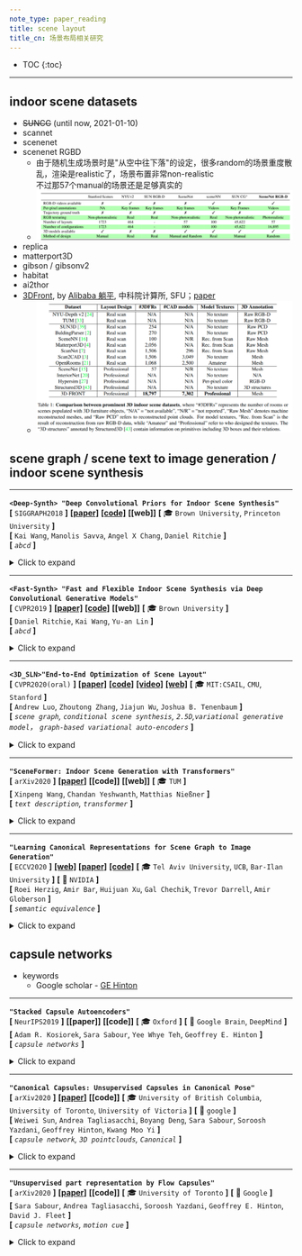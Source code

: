 ```yaml
---
note_type: paper_reading
title: scene layout
title_cn: 场景布局相关研究
---
```


* TOC
{:toc}

---

## indoor scene datasets
 - ~~SUNCG~~ (until now, 2021-01-10)
 - scannet
 - scenenet
- scenenet RGBD
    - 由于随机生成场景时是"从空中往下落"的设定，很多random的场景重度散乱，渲染是realistic了，场景布置非常non-realistic<br>不过那57个manual的场景还是足够真实的
    - ![SceneNetRGBD_table](media/SceneNetRGBD_table.png)
 - replica
 - matterport3D
 - gibson / gibsonv2
 - habitat
 - ai2thor
 - [3DFront](https://tianchi.aliyun.com/specials/promotion/alibaba-3d-scene-dataset), by [Alibaba 躺平](https://www.tangping.com/), 中科院计算所, SFU；[paper](https://arxiv.org/pdf/2011.09127.pdf)
     - ![image-20210110184524771](media/image-20210110184524771.png)

## scene graph / scene text to image generation / indoor scene synthesis


---

**`<Deep-Synth> "Deep Convolutional Priors for Indoor Scene Synthesis"`**  
**[** `SIGGRAPH2018` **]** **[[paper]](https://kwang-ether.github.io/pdf/deepsynth.pdf)** **[[code]](https://github.com/brownvc/deep-synth)** **[[web]]** **[** :mortar_board: `Brown University`, `Princeton University` **]**  
**[**  `Kai Wang`, `Manolis Savva`, `Angel X Chang`, `Daniel Ritchie`  **]**  
**[** _`abcd`_ **]**  

<details markdown="1">
  <summary markdown="0">Click to expand</summary>

- **Motivation**

</details>

---

**`<Fast-Synth> "Fast and Flexible Indoor Scene Synthesis via Deep Convolutional Generative Models"`**  
**[** `CVPR2019` **]** **[[paper]](https://arxiv.org/pdf/1811.12463)** **[[code]](https://github.com/brownvc/fast-synth)** **[[web]]** **[** :mortar_board: `Brown University` **]**   
**[**  `Daniel Ritchie`, `Kai Wang`, `Yu-an Lin`  **]**  
**[** _`abcd`_ **]**  

<details markdown="1">
  <summary markdown="0">Click to expand</summary>

- **Motivation**

</details>

---

**`<3D_SLN>"End-to-End Optimization of Scene Layout"`**  
**[** `CVPR2020(oral)` **]** **[[paper]](https://arxiv.org/pdf/2007.11744.pdf)** **[[code]](https://github.com/aluo-x/3D_SLN)** **[[video]](https://www.youtube.com/watch?v=1GQ8IkI6ZJM)** **[[web]](http://3dsln.csail.mit.edu/)** **[** :mortar_board: `MIT:CSAIL`, `CMU`, `Stanford` **]**   
**[**  `Andrew Luo`, `Zhoutong Zhang`, `Jiajun Wu`, `Joshua B. Tenenbaum`  **]**  
**[** _`scene graph`, `conditional scene synthesis`, `2.5D`,`variational generative model`， `graph-based variational auto-encoders`_ **]**  

<details markdown="1">
  <summary markdown="0">Click to expand</summary>

| ![image-20201028170115727](media/image-20201028170115727.png) |
| ------------------------------------------------------------ |
| scene generation + refinement                                |


- **Motivation**
  - Traditional scene graph based image generation (e.g. *[CVPR2018] sg2im*)
    - 在image space中建模物体关系(而不是scene space)
    - 没有显式的3D物体概念（只有像素）
  - Layout Generation (e.g. *<Deep-Synth> [SIGGRAPH2018] Deep Convolutional Priors for Indoor Scene Synthesis*)
    - no spatial-conditioning
    - auto-regressive 自回归 (slow)
      - [x] Q: what?<br>A: 第n+1个物体的属性depend on 前n个物体的属性；序列化的结构
  - 核心issues
    - scene space下的3D关系
    - 解耦的布局、形状、图像构成
    - 基于2.5D+语义目标的object locations的refinement
      - [x] Q: what? <br>A: 朝着一个target 图片/语义分割图 来用auto-decoder的形式 优化出layout
- **主要贡献**
  - 3D-SLN model 可以从一个scene graph生成 **diverse and accurate** scene layouts 
  - 3D scene layouts 可以用 2.5D+语义信息 finetune
  - 应用展示：scene graph based layout synthesis + exemplar based image synthesis
- **数据集/数据特征/数据定义**
  - 物体3D model 是直接从SUNCG数据集中 retrive的；选择类别内最相似的bbox
  - scene graph定义：==与我们类似==
    - scene graph `y`由一组triplets构成，$$(o_i, p, o_j)$$
    - $$o_i$$代表第i-th物体的type(索引embedding) + attributes(索引embedding), $$p$$代表空间关系(索引embedding)
  - 本文中layout的数据结构/物理含义：
    - each element $$y_i$$ in layout $$y$$ 定义是一个 7-tuple，代表物体的bbox和竖直轴旋转：$$y_i=(\min_{X_i}, \min_{Y_i}, \min_{Z_i}, \max_{X_i}, \max_{Y_i}, \max_{Z_i}, \omega_i )$$
  - 本文中latent space的定义：
    - [box_emdding, angle_ambedding] (因为是VAE，所以还分了mean, var)
- **主要组件**
  - conditional (on scene graph) layout synthesizer
    - 产生的而是3D scene layout；<br>每个物体都有3D bbox + 竖直轴旋转
    - 把传统2D scene graph数据增强为3D scene graph，把每个物体关系编码到三维空间
    - **<u>虽然是一个encoder-decoder结构，但是generate过程其实就用不到encoder了，decoder才是关键</u>**
  - 集成了一个differentiable renderer来只用scene的2D投影来refine 最终的layout
    - 给定一张semantics map和depth map，可微分渲染器来 **optimize over** the synthesized layout去 **拟合** 给定的输入，通过 **<u>analysis-by-synthesis</u>** fashion
    - 其实就是一个auto-decoder结构，通过整个可微分通路，把sample出的layout latent反向传播最优化更新（文中称之为"refinement"/"fine tune"/"generate a layout toward a target layout"）
- **layout generator的网络架构**

| ![image-20201028170249809](media/image-20201028170249809.png) |
| ------------------------------------------------------------ |
| **<u>测试</u>** 时，scene graph + 从一个learned distribution 采样latent code => generate scene layout <br>**<u>训练</u>** 时，input scene graph + GT layout 先通过encoder提取出其layout latent  (学出一个distribution)，然后用提取出的layout latent + input scene graph 生成predicted layout |


- **encoder**

```mermaid
graph LR
	subgraph scene_graph[input scene graph]
	relationships["relationships<br>(索引)"]
	obj_type["object types<br>(索引，per-object)"]
	obj_attr["object attributes<br>(索引，per-object)"]
	end
	subgraph encoder
	obj_vecs
	angle_vecs
	pred_vecs
	boxes_vecs
	new_obj_vecs[object vector after GCN]
	GCN((GCN))
	obj_vecs --> obj_vecs2
	boxes_vecs --> obj_vecs2
	angle_vecs --> obj_vecs2
	obj_vecs2 --> GCN
	pred_vecs --> GCN
	GCN --> new_obj_vecs
	new_obj_vecs -- box_mean_var --> bbox_latent
	new_obj_vecs -- angle_mean_var --> angle_latent
	end
	subgraph gt_layout["ground truth layout<br>(per-object)"]
	bbox_gt["min_x<br>min_y<br>min_z<br>max_x<br>max_y<br>max_z"]
	angles_gt["angle"]
	end
	obj_type -- nn.Embedding --> obj_vecs
	obj_attr -- nn.Embedding --> obj_vecs
	relationships -- nn.Embedding --> pred_vecs
	angles_gt -- nn.Embedding --> angle_vecs
	bbox_gt -- nn.Linear --> boxes_vecs
	z["z [mean, var]<br>(per-object)"]
	bbox_latent --> z
	angle_latent --> z
```

 - **decoder**
    - 注意：sample到的z拼接到obj_vecs有两种可选方式
       - 可以先把z拼接到GCN之前的object vectors，然后GCN
       - 也可以先GCN然后再把z拼接到GCN之后的object vectors

```mermaid
graph LR
	subgraph scene_graph[input scene graph]
	obj_type["object types (索引, per-object)"]
	obj_attr["object attributes (索引, per-object)"]
	relationships["relationships (索引)"]
	end
	subgraph layout_latent[layout latent code]
	bbox_emb["bbox embedding<br>48维隐向量<br>(per-object)"]
	angle_emb["rotation embedding<br>16维隐向量<br>(per-object)"]
    z["z [mean, var]<br>(per-object)"]
    bbox_emb --> z
    angle_emb --> z
	end
	subgraph decoder
	edge_emb[edge vector]
	GCN(("GCN"))
	obj_vecs[object vector]
	new_obj_vecs[object vectors after GCN]
	edge_emb --> GCN
	obj_vecs --> GCN
	GCN --> new_obj_vecs
	end
    z -."sample <br><br>(可能的拼接位置1)".-> obj_vecs
    z -."sample <br><br>(可能的拼接位置2)".-> new_obj_vecs
    obj_type -- nn.Embedding --> obj_vecs
    obj_attr -- nn.Embedding --> obj_vecs
    relationships -- nn.Embedding --> edge_emb
    layout["layout(per-object) <br>[min_x<br>min_y<br>min_z<br>max_x<br>max_y<br>max_z<br>angle]"]
	new_obj_vecs -- box_net --> layout
	new_obj_vecs -- angle_net --> layout
```


- **refinement (finetune) 过程**

| ![image-20201028170332920](media/image-20201028170332920.png) |
| ------------------------------------------------------------ |
| 类似auto-decoder结构；<br>通过整个可微分通路，把sample出的layout latent反向传播最优化更新（文中称之为"refinement"/"fine tune"/"generate a layout toward a target layout"） |


- **效果**
  - 2.5D vs. 2D
    - ![image-20201028170455621](media/image-20201028170455621.png)
  - diverse layout from the same scene graph
    - ![image-20201028171028235](media/image-20201028171028235.png)
  - diverse layout generation
    - ![image-20201028170542200](media/image-20201028170542200.png)

</details>

---

**`"SceneFormer: Indoor Scene Generation with Transformers"`**  
**[** `arXiv2020` **]** **[[paper]](https://arxiv.org/pdf/2012.09793.pdf)** **[[code]]** **[[web]]** **[** :mortar_board: `TUM` **]**   
**[**  `Xinpeng Wang`, `Chandan Yeshwanth`, `Matthias Nießner`  **]**  
**[** _`text description`, `transformer`_ **]**  

<details markdown="1">
  <summary markdown="0">Click to expand</summary>

- **review**
  - ![image-20210110012528951](media/image-20210110012528951.png)
  - 对比之前的只能在地上放东西的方法，本篇还可以生成墙上、天花板上的东西，而且整体的真实性得到提到
  - 3D_SLN的被引
  - 笔者评价：
    - 手动选择关系族确实会biased，但像这篇这样直接用隐式的transformer捕捉场景的pattern也不合适。它相当于把各种物体的信息全部揉在了一团；如果在场景中添加一个新种类的物体，模型就"傻眼"了、不可适用了；
      - 比如你的数据集卧室里只有床、枕头、柜子，有人就是要往卧室摆个电视机，你能怎么办？或者用户新购买了一种模型在各种屋子都没见过的家具怎么办？如果是本篇的方法，对于这种级别的修改，要在新数据集上**<u>重新训练整个</u>**模型，这显然是不合理、有违自然的；因为新添加的物体种类只是一种增量式的更新，已经学到的知识应该是保留的。
    - 比较合适的思路，应该是逐pair、逐category地考虑、建模、构建关系；
      - 关系的种类数$$N$$不应是个定值；甚至可能不是一个有穷值；关系的划分，可能也不是离散的，而是连续的？是一个此起彼伏的概率密度函数？
- **Motivation**
  - **任务描述**：
    - indoor scene generation: to generate a sequence of objects, their locations and orientations conditioned on the shape and size of a room.<br>室内场景生成任务：生成一个物体序列，包括物体的位置、朝向，conditioned on 房间的形状和大小
    - 现存的大规模室内场景数据集，使得我们可以从`user-defined indoor scenes`中提取出`pattern`，然后基于这些`pattern`生成新的场景
    - 未来用处：生成虚拟的室内场景对于内饰供应商有商业价值：可以在AR,VR平台向用户展示，用户可以`interactively modify it`
  - 现有的方法，除了物体的位置之外，还：
    - **依赖于这些场景的2D或3D外观** 
    - **并且对物体之间的关系做出假设**
      - 目前有一些需要用到物体关系标注的方法，假定一族固定的、手动设计的物体之间的关系
      - **<u>本篇用transformer机制，直接从物体的raw locations和orientations来提取pattern，避免由于手动选择关系引入的bias</u>**
        - 意思就是把pattern当成纯隐的来提取；
        - 一个直接的例子，比如沙发和电视之间的对应$$\Delta pose$$关系，就比较隐式，文中的方法可以很好的生成
  - 本篇 **不使用任何外观信息**，**并且利用transformer机制自己学出来物体之间的关系**
  - 只需要**输入** <u>(空)房间的形状</u>，还有<u>房间的文字描述</u>，然后就可以生成整个房间
- **dataset**
    - large object and scene datasets: ModelNet, ShapeNet, 
    - and other human-annotated scene datasets with synthetic objects / human-created scene dataset: <br><**SUNCG**>[*Semantic scene completion from a single depth image. CVPR2017*](https://sscnet.cs.princeton.edu/)
        - 去掉bad samples, as previous works done : 
            - [**Planit**: *Planning and instantiating indoor scenes with relation graph and spatial prior networks. TOG2019* ]
            - [*Fast and flexible indoor scene synthesis via deep convolutional generative models. CVPR2019* ]
        - 最后得到 6351个卧室和1099个living room
        - 卧室使用50种物体类型，客厅用39个物体类型
        - 房间：用(0,90,180,270) degrees的旋转来增强数据集；位置(0,0.5)均匀分布采样
        - 房间的句子描述数据用的是`heuristic`的方法来产生（也就是hand-crafted）
 - **Overview**
    - `auto-regressive`自回归方式：第$$(n+1)^{th}$$物体的属性 conditioned on 前n个物体的属性
    - ![image-20210110012645852](media/image-20210110012645852.png)
    - ![image-20210110012809862](media/image-20210110012809862.png)
 - **results**
    - 如果没有给出房间形状，则用一个room-shape prior来放置物体![image-20210110013923150](media/image-20210110013923150.png)
 - **future work**
    - 可以用于真实场景的3D重建

</details>

---

**`"Learning Canonical Representations for Scene Graph to Image Generation"`**  
**[** `ECCV2020` **]** **[[web]](https://roeiherz.github.io/CanonicalSg2Im/)** **[[paper]](https://arxiv.org/pdf/1912.07414.pdf)** **[[code]](https://github.com/roeiherz/CanonicalSg2Im)** **[** :mortar_board: `Tel Aviv University`, `UCB`, `Bar-Ilan University` **]** **[** :office: `NVIDIA` **]**  
**[**  `Roei Herzig`, `Amir Bar`, `Huijuan Xu`, `Gal Chechik`, `Trevor Darrell`, `Amir Globerson`  **]**  
**[** _`semantic equivalence`_ **]**  

<details markdown="1">
  <summary markdown="0">Click to expand</summary>

- **Motivation**
  - 过去的sg2im的一个不足是不能捕捉graphs中的语义等价性(semantic equivalence)
    - 即：同样一张图片可以用多个逻辑上等价的SG来表述
  - 所以提出从数据中学习出canonical graph representations
  - 主要展示3个数据集：visual genome, COCO, clevr
- **Overview**
  - SG to canonical weighted SG
  - weighted SG to layout
  - layout to image
- **Scene Graph Canonicalization**
  - transitive relation, converse relations
- **效果**
  - ![image-20201217112917616](media/image-20201217112917616.png)

</details>


## capsule networks

 - keywords
    - Google scholar - [GE Hinton](https://scholar.google.com.hk/citations?hl=zh-CN&user=JicYPdAAAAAJ&view_op=list_works&sortby=pubdate)

---

**`"Stacked Capsule Autoencoders"`**  
**[** `NeurIPS2019` **]** **[[paper]]** **[[code]]** **[** :mortar_board: `Oxford` **]** **[** :office: `Google Brain`, `DeepMind` **]**  
**[**  `Adam R. Kosiorek`, `Sara Sabour`, `Yee Whye Teh`, `Geoffrey E. Hinton`  **]**  
**[** _`capsule networks`_ **]**  

<details markdown="1">
  <summary markdown="0">Click to expand</summary>

- **Motivation**
  - ![image-20201216165444435](media/image-20201216165444435.png)

</details>

---

**`"Canonical Capsules: Unsupervised Capsules in Canonical Pose"`**  
**[** `arXiv2020` **]** **[[paper]](https://arxiv.org/pdf/2012.04718.pdf)** **[[code]]** **[** :mortar_board: `University of British Columbia`, `University of Toronto`, `University of Victoria` **]** **[** :office: `google` **]**  
**[**  `Weiwei Sun`, `Andrea Tagliasacchi`, `Boyang Deng`, `Sara Sabour`, `Soroosh Yazdani`, `Geoffrey Hinton`, `Kwang Moo Yi`  **]**  
**[** _`capsule network`, `3D pointclouds`, `Canonical`_ **]**  

<details markdown="1">
  <summary markdown="0">Click to expand</summary>

- **Motivation**
  - unsupervised capsule architecture for 3D point clouds
  - ![image-20201216170228754](media/image-20201216170228754.png)
- **overview**
  - ![image-20201216171806453](media/image-20201216171806453.png)
  - decomposition
    - 把点云$$\boldsymbol{P} \in \mathbb{R}^{P \times D}$$用一个encoder计算出K-fold attention map $$\boldsymbol{A} \in \mathbb{R}^{P \times K}$$和逐点的feature $$\boldsymbol{F} \in \mathbb{R}^{P \times C}$$ 
    - 然后计算$$k$$-th capsule的pose $$\boldsymbol{\theta}_k \in \mathbb{R}^3$$ 和对应的capsule descriptor $$\boldsymbol{\beta}_k \in \mathbb{R}^C$$
      - $$\boldsymbol{\theta}_k = \frac {\sum_p A_{p,k}P_p} {\sum_p A_{p,k}}$$
      - $$\boldsymbol{\beta}_k=\frac {\sum_p A_{p,k}F_p} {\sum_p A_{p,k}}$$
      - 其实就是attention map加权和后的点坐标和attention map加权和后的点feature
  - canonicalization
    - 单纯地保证不变性和等变性并不足以学出一个object-centric的3D表征，因为缺乏一种(无监督)的机制来==**<u>bring information into a shared "object-centric" reference frame</u>**==
    - 并且，一个"合适"的canonical frame其实就是一个convention，所以我们需要一个机制让网络做出一个**<u>选择</u>**——并且必须在所有物体中都是一致的
      - 比如，一个沿着+z轴放置的飞机和一个沿着+y轴放置的飞机是**<u>一样好</u>**的
    - 为了实现这一点：link the capsule descriptors to the capsule poses in canonical space；i.e. ask that objects with similar appearance to be located in similar Euclidean neighborhoods in canonical space
      - 具体做法是用一个全连接层，从descriptor直接回归出每个capsule的pose
      - $$\overline{\theta}=\mathcal{K}(\beta)$$<br> $$\overline{\theta} \in \mathbb{R}^{K\times 3}$$是canonical poses，<br>$$\mathcal{K}$$是全连接神经网络，<br>$$\beta \in \mathbb{R}^{K \times C}$$ 是capsule的descriptor
      - [ ] Q: why?居然直接从K个胶囊描述子直接回归出K个canonical pose

</details>



---

**`"Unsupervised part representation by Flow Capsules"`**  
**[** `arXiv2020` **]** **[[paper]](https://arxiv.org/pdf/2011.13920.pdf)** **[[code]]** **[** :mortar_board: `University of Toronto` **]** **[** :office: `Google` **]**  
**[**  `Sara Sabour`, `Andrea Tagliasacchi`, `Soroosh Yazdani`, `Geoffrey E. Hinton`, `David J. Fleet`  **]**  
**[** _`capsule networks`, `motion cue`_ **]**  

<details markdown="1">
  <summary markdown="0">Click to expand</summary>

- **Motivation**
  - capsule networks不能高效地学到low level的part descriptions
  - exploit motion as a powerful perceptual cue for part definition <br>用运动作为一个部件定义的有力的感知线索
- results
  - 从复杂背景中找出来原来的三角形、正方形、圆形等<br>![image-20201216170936463](media/image-20201216170936463.png)
  - 对于运动的人学出来的部件![image-20201216171020883](media/image-20201216171020883.png)

</details>

